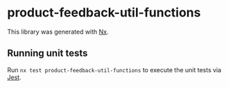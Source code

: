 # product-feedback-util-functions

This library was generated with [Nx](https://nx.dev).

## Running unit tests

Run `nx test product-feedback-util-functions` to execute the unit tests via [Jest](https://jestjs.io).

